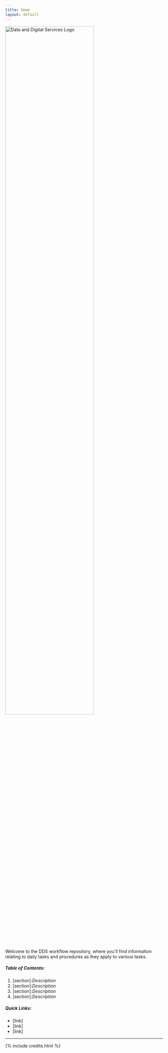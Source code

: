 ```yaml
---
title: Home
layout: default
---
```


<div class="card text-center mb-3">
    <div class="card-text">
        <img src="{{ '/images/DDS logo.jpg' | relative_url }}" alt="Data and Digital Services Logo" width="75%">
        <p>Welcome to the DDS workflow repository, where you'll find information relating to daily tasks and procedures as they apply to various tasks.</p>
    </div>
</div>

<div class="row mb-3">
    <div class="col-sm-6">
        <div class="card mb-3">
            <div class="card-header text-center">
                <h5>Table of Contents:</h5>
            </div>
            <div class="card-text">
                <ol>
                    <li>[section]:<em>Description</em></li>
                    <li>[section]:<em>Description</em></li>
                    <li>[section]:<em>Description</em></li>
                    <li>[section]:<em>Description</em></li>
                </ol>
            </div>    
        </div>
    </div>
    <div class="col-sm-6">
        <div class="card mb-3">
            <div class="card-header text-center">
                <h5>Quick Links:</h5>
            </div>
            <div class="card-text">
                <ul>
                    <li>[link]</li>
                    <li>[link]</li>
                    <li>[link]</li>
                </ul>
            </div>    
        </div>
    </div>
</div>    
        




------

{% include credits.html %}
